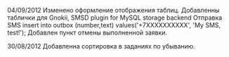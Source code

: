 04/09/2012
Изменено оформление отображения таблиц.
Добавленны таблички для Gnokii, SMSD plugin for MySQL storage backend
    Отправка SMS
    insert into outbox (number,text) values('+7XXXXXXXXXX', 'My SMS, test!');
Добавлен пункт отмены выполненной заявки.

30/08/2012
Добавленна сортировка в заданиях по убыванию.
